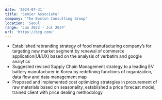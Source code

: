 ```yaml
---
date: '2024-07-31'
title: 'Senior Associate'
company: 'The Boston Consulting Group'
location: 'Seoul'
range: 'Jun 2022 - Jul 2024'
url: 'https://bcg.com/'
---
```


- Established rebranding strategy of food manufacturing company’s for targeting new market segment by renewal of commerce application(UI/UX) based on the analysis of verbatim and google analytics
- Suggested revised Supply Chain Management strategy to a leading EV battery manufacturer in Korea by redefining functions of organization, data flow and data management map 
- Proposed and implemented cost optimizing strategies in procurement of raw materials based on seasonality, established a price forecast model, trained client with price dealing methodology 
